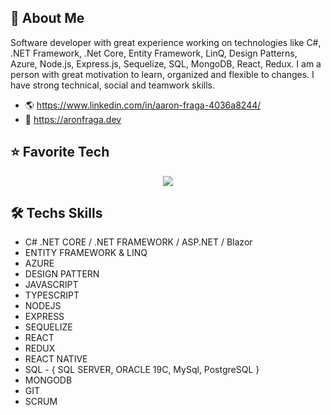 ## 🚀 About Me
Software developer with great experience working on technologies like C#, .NET Framework, .Net Core, Entity Framework, LinQ, Design Patterns, Azure, Node.js, Express.js, Sequelize, SQL, MongoDB, React, Redux. I am a person with great motivation to learn, organized and flexible to changes. I have strong technical, social and teamwork skills.

 - 🌎 https://www.linkedin.com/in/aaron-fraga-4036a8244/
 - 💼 https://aronfraga.dev
   
## ⭐ Favorite Tech
<p align="center">
    <img src="https://skillicons.dev/icons?i=git,cs,dotnet,azure,mysql,js,ts,nodejs,express,mongodb,react,redux,visualstudio,vscode,bash" />
</p>

## 🛠 Techs Skills

- C# .NET CORE / .NET FRAMEWORK / ASP.NET / Blazor
- ENTITY FRAMEWORK & LINQ
- AZURE 
- DESIGN PATTERN
- JAVASCRIPT
- TYPESCRIPT
- NODEJS
- EXPRESS
- SEQUELIZE
- REACT
- REDUX
- REACT NATIVE
- SQL - { SQL SERVER, ORACLE 19C, MySql, PostgreSQL }
- MONGODB
- GIT
- SCRUM
